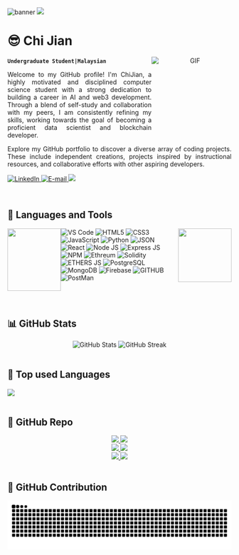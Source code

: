 <img width="1000" height="500" src="https://media.giphy.com/media/v1.Y2lkPTc5MGI3NjExMnFqN2VuaGI3MDFobzVvYWR3c25lcDNjdGljMW1tOGFzcjlpbm81OCZlcD12MV9naWZzX3NlYXJjaCZjdD1n/lkceXNDw4Agryfrwz8/giphy.gif" alt="banner" style="object-fit: cover;" loop="infinite" />
<a href="https://www.youtube.com/watch?v=dQw4w9WgXcQ"><img src="https://user-images.githubusercontent.com/73097560/115834477-dbab4500-a447-11eb-908a-139a6edaec5c.gif"></a>
<div align="center">
    <h1 align="left">😎 Chi Jian</h1>
    <img align="right" width="180px" height="180px" alt="GIF" src="https://media.giphy.com/media/Cmr1OMJ2FN0B2/giphy.gif" loop="infinite"/>
</div>

**`Undergraduate Student|Malaysian`**


<p style='text-align: justify;'>
Welcome to my GitHub profile! I'm ChiJian, a highly motivated and disciplined computer science student with a strong dedication to building a career in AI and web3 development. Through a blend of self-study and collaboration with my peers, I am consistently refining my skills, working towards the goal of becoming a proficient data scientist and blockchain developer.
</p>



<p style='text-align: justify;'>
Explore my GitHub portfolio to discover a diverse array of coding projects. These include independent creations, projects inspired by instructional resources, and collaborative efforts with other aspiring developers.
</p>

<p align="left">
    <a href="https://www.linkedin.com/in/chijian/">
        <img alt="LinkedIn" title="Checkout My LinkedIn Profile" src="https://custom-icon-badges.demolab.com/badge/LinkedIn-0077B5?style=for-the-badge&logo=linkedin&logoColor=white"/>
    </a>
    <a href="mailto:chijianlim2004@gmail.com">
        <img alt="E-mail" title="Contact me via E-mail" src="https://custom-icon-badges.demolab.com/badge/Email-8B0000?style=for-the-badge&logo=mail&logoColor=white">
    </a>
    <a href="https://github.com/ChiJian28">
        <img src="https://komarev.com/ghpvc/?username=ChiJian28&color=blueviolet&style=for-the-badge&label=Profile+Views">
    </a>
</p>

<br />

<h2>🌟 Languages and Tools</h2>

<div>
  <img align="left" src="https://media.giphy.com/media/tDvT0cmp28PDyv22Q9/giphy.gif?cid=ecf05e47mi6obefer2v1we210u8on5tvigzrry8ju66sjzm2&ep=v1_gifs_search&rid=giphy.gif&ct=g" width="120" height="140" loop="infinite"/>
    <img align="right" src="https://media.giphy.com/media/YNFqVxJqimq2WVBajM/giphy.gif?cid=ecf05e47u3p23l40k61b9m9av6hvpr2c9bl47lc4iybvzmo0&ep=v1_gifs_search&rid=giphy.gif&ct=g" width="120" height="120" loop="infinite"/>
   <img alt="VS Code" src="https://img.shields.io/badge/Visual_Studio_Code-0078D4?style=for-the-badge&logo=visual%20studio%20code&logoColor=white" />
   <img alt="HTML5" src="https://img.shields.io/badge/HTML5-E34F26?style=for-the-badge&logo=html5&logoColor=white" />
   <img alt="CSS3" src="https://img.shields.io/badge/CSS3-1572B6?style=for-the-badge&logo=css3&logoColor=white" />
   <img alt="JavaScript" src="https://img.shields.io/badge/JavaScript-323330?style=for-the-badge&logo=javascript&logoColor=F7DF1E" />
  <img alt="Python" src="https://img.shields.io/badge/Python-FFD43B?style=for-the-badge&logo=python&logoColor=blue" />
   <img alt="JSON" src="https://img.shields.io/badge/json-5E5C5C?style=for-the-badge&logo=json&logoColor=white" />
   <img alt="React" src="https://img.shields.io/badge/React-20232A?style=for-the-badge&logo=react&logoColor=61DAFB" />
   <img alt="Node JS" src="https://img.shields.io/badge/Node.js-339933?style=for-the-badge&logo=nodedotjs&logoColor=white" />
   <img alt="Express JS" src="https://img.shields.io/badge/Express.js-000000?style=for-the-badge&logo=express&logoColor=white" />
   <img alt="NPM" src="https://img.shields.io/badge/npm-CB3837?style=for-the-badge&logo=npm&logoColor=white" />
   <img alt="Ethreum" src="https://img.shields.io/badge/Ethereum-3C3C3D?style=for-the-badge&logo=Ethereum&logoColor=white" />
   <img alt="Solidity" src="https://img.shields.io/badge/Solidity-e6e6e6?style=for-the-badge&logo=solidity&logoColor=black" />
   <img alt="ETHERS JS" src="https://img.shields.io/badge/Ethers.js-F16822?style=for-the-badge&logo=ethers.js&logoColor=white" />
   <img alt="PostgreSQL" src="https://img.shields.io/badge/PostgreSQL-005C84?style=for-the-badge&logo=postgresql&logoColor=white" />
   <img alt="MongoDB" src="https://img.shields.io/badge/MongoDB-4EA94B?style=for-the-badge&logo=mongodb&logoColor=white" />
   <img alt="Firebase" src="https://img.shields.io/badge/firebase-ffca28?style=for-the-badge&logo=firebase&logoColor=black" />
   <img alt="GITHUB" src="https://img.shields.io/badge/GitHub-100000?style=for-the-badge&logo=github&logoColor=white" />
  <img alt="PostMan" src="https://img.shields.io/badge/Postman-FF6C37?style=for-the-badge&logo=Postman&logoColor=white" />
</div>

<br />
<br />
<br />

<h2 align="left">📊 GitHub Stats</h2>
<div align="center">
    <img width="360px" alt="GitHub Stats" height="180px" float="left" src="https://awesome-github-stats.azurewebsites.net/user-stats/ChiJian28?theme=dark&cardType=github&ring=D4AF37&show_icons=true&preferLogin=true&title=D4AF37">
    <img width="400px" alt="GitHub Streak" height="180px" float="right" src="https://streak-stats.demolab.com/?user=ChiJian28&theme=great-gatsby&mode=weekly&date_format=M%20j[,%20Y]">
</div>
<br />
<h2 align="left">🧰 Top used Languages</h2>
<div>
  <img align="center" width="350px" src="https://github-readme-stats.vercel.app/api/top-langs/?username=ChiJian28&layout=compact&langs_count=6" />
</div>
<br />
<h2 align="left">📌 GitHub Repo</h2>
<div align="center">
    <a href="https://github.com/ChiJian28/ArtifyGen-AI" target="_blank">
        <img src="https://github-readme-stats.vercel.app/api/pin/?username=ChiJian28&repo=ArtifyGen-AI&show_owner=true"/>
    </a>
    <a href="https://github.com/ChiJian28/DGdrive3.0" target="_blank">
        <img src="https://github-readme-stats.vercel.app/api/pin/?username=ChiJian28&repo=DGdrive3.0&show_owner=true"/>
    </a>
</div>
<div align="center">
    <a href="https://github.com/ChiJian28/chat-app" target="_blank">
        <img src="https://github-readme-stats.vercel.app/api/pin/?username=ChiJian28&repo=chat-app&show_owner=true"/>
    </a>
    <a href="https://github.com/ChiJian28/cat-app" target="_blank">
        <img src="https://github-readme-stats.vercel.app/api/pin/?username=ChiJian28&repo=cat-app&show_owner=true"/>
    </a>
</div>
<div align="center">
    <a href="https://github.com/ChiJian28/android-app" target="_blank">
        <img src="https://github-readme-stats.vercel.app/api/pin/?username=ChiJian28&repo=android-app&show_owner=true"/>
    </a>
    <a href="https://github.com/ChiJian28/simple-learning-website" target="_blank">
        <img src="https://github-readme-stats.vercel.app/api/pin/?username=ChiJian28&repo=simple-learning-website&show_owner=true"/>
    </a>
</div>
<br />
<h2 align="left">🐍 GitHub Contribution</h2>
<div align="center">
    <img alt="snake eating my contributions" src="https://raw.githubusercontent.com/ChiJian28/ChiJian28/output/github-contribution-grid-snake.svg" />
</div>
